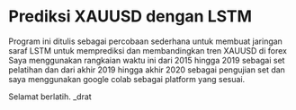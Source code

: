 # Prediksi XAUUSD dengan LSTM
Program ini ditulis sebagai percobaan sederhana untuk membuat jaringan saraf LSTM untuk memprediksi dan membandingkan tren XAUUSD di forex Saya menggunakan rangkaian waktu ini dari 2015 hingga 2019 sebagai set pelatihan dan dari akhir 2019 hingga akhir 2020 sebagai pengujian set dan saya menggunakan google colab sebagai platform yang sesuai.

Selamat berlatih.
_drat
